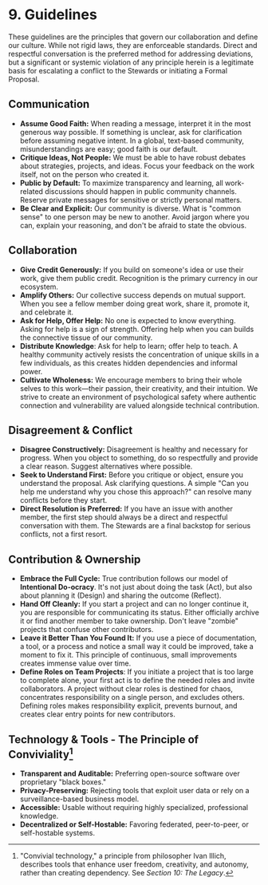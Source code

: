 # 9. Guidelines

These guidelines are the principles that govern our collaboration and define our culture. While not rigid laws, they are enforceable standards. Direct and respectful conversation is the preferred method for addressing deviations, but a significant or systemic violation of any principle herein is a legitimate basis for escalating a conflict to the Stewards or initiating a Formal Proposal.

## Communication

* **Assume Good Faith:** When reading a message, interpret it in the most generous way possible. If something is unclear, ask for clarification before assuming negative intent. In a global, text-based community, misunderstandings are easy; good faith is our default.
* **Critique Ideas, Not People:** We must be able to have robust debates about strategies, projects, and ideas. Focus your feedback on the work itself, not on the person who created it.
* **Public by Default:** To maximize transparency and learning, all work-related discussions should happen in public community channels. Reserve private messages for sensitive or strictly personal matters.
* **Be Clear and Explicit:** Our community is diverse. What is "common sense" to one person may be new to another. Avoid jargon where you can, explain your reasoning, and don't be afraid to state the obvious.

## Collaboration

* **Give Credit Generously:** If you build on someone's idea or use their work, give them public credit. Recognition is the primary currency in our ecosystem.
* **Amplify Others:** Our collective success depends on mutual support. When you see a fellow member doing great work, share it, promote it, and celebrate it.
* **Ask for Help, Offer Help:** No one is expected to know everything. Asking for help is a sign of strength. Offering help when you can builds the connective tissue of our community.
* **Distribute Knowledge**: Ask for help to learn; offer help to teach. A healthy community actively resists the concentration of unique skills in a few individuals, as this creates hidden dependencies and informal power.
* **Cultivate Wholeness:** We encourage members to bring their whole selves to this work—their passion, their creativity, and their intuition. We strive to create an environment of psychological safety where authentic connection and vulnerability are valued alongside technical contribution.

## Disagreement & Conflict

* **Disagree Constructively:** Disagreement is healthy and necessary for progress. When you object to something, do so respectfully and provide a clear reason. Suggest alternatives where possible.
* **Seek to Understand First:** Before you critique or object, ensure you understand the proposal. Ask clarifying questions. A simple "Can you help me understand why you chose this approach?" can resolve many conflicts before they start.
* **Direct Resolution is Preferred:** If you have an issue with another member, the first step should always be a direct and respectful conversation with them. The Stewards are a final backstop for serious conflicts, not a first resort.

## Contribution & Ownership

* **Embrace the Full Cycle:** True contribution follows our model of **Intentional Do-ocracy**. It's not just about doing the task (Act), but also about planning it (Design) and sharing the outcome (Reflect).
* **Hand Off Cleanly:** If you start a project and can no longer continue it, you are responsible for communicating its status. Either officially archive it or find another member to take ownership. Don't leave "zombie" projects that confuse other contributors.
* **Leave it Better Than You Found It:** If you use a piece of documentation, a tool, or a process and notice a small way it could be improved, take a moment to fix it. This principle of continuous, small improvements creates immense value over time.
* **Define Roles on Team Projects**: If you initiate a project that is too large to complete alone, your first act is to define the needed roles and invite collaborators. A project without clear roles is destined for chaos, concentrates responsibility on a single person, and excludes others. Defining roles makes responsibility explicit, prevents burnout, and creates clear entry points for new contributors.

## Technology & Tools - The Principle of Conviviality[^1]

* **Transparent and Auditable:** Preferring open-source software over proprietary "black boxes."
* **Privacy-Preserving:** Rejecting tools that exploit user data or rely on a surveillance-based business model.
* **Accessible:** Usable without requiring highly specialized, professional knowledge.
* **Decentralized or Self-Hostable:** Favoring federated, peer-to-peer, or self-hostable systems.

[^1]: "Convivial technology," a principle from philosopher Ivan Illich, describes tools that enhance user freedom, creativity, and autonomy, rather than creating dependency. See *Section 10: The Legacy*.
